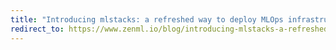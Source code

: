 ```yaml
---
title: "Introducing mlstacks: a refreshed way to deploy MLOps infrastructure"
redirect_to: https://www.zenml.io/blog/introducing-mlstacks-a-refreshed-way-to-deploy-mlops-infrastructure
---
```

